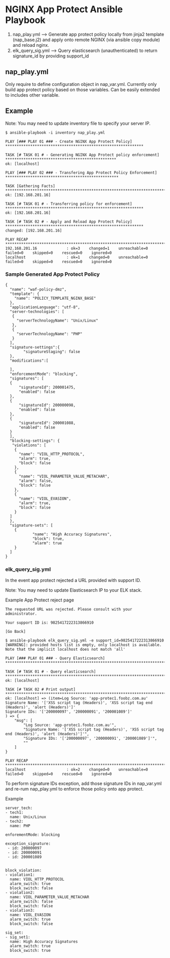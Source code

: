 # NGINX App Protect Ansible Playbook
1. nap_play.yml --> Generate app protect policy locally from jinja2 template (nap_base.j2) and apply onto remote NGINX (via ansible copy module) and reload nginx.
2. elk_query_sig.yml --> Query elasticsearch (unauthenticated) to return signature_id by providing support_id

## nap_play.yml
Only require to define configuration object in nap_var.yml. Currently only build app protect policy based on those variables. Can be easily extended to includes other variable.

## Example

Note: You may need to update inventory file to specify your server IP.
```
$ ansible-playbook -i inventory nap_play.yml

PLAY [### PLAY 01 ### - Create NGINX App Protect Policy] *************************************************************

TASK [# TASK 01 # - Generating NGINX App Protect policy enforcement] *************************************************
ok: [localhost]

PLAY [### PLAY 02 ### - Transfering App Protect Policy Enforcement] **************************************************

TASK [Gathering Facts] ***********************************************************************************************
ok: [192.168.201.16]

TASK [# TASK 01 # - Transferring policy for enforcement] *************************************************************
ok: [192.168.201.16]

TASK [# TASK 02 # - Apply and Reload App Protect Policy] *************************************************************
changed: [192.168.201.16]

PLAY RECAP ***********************************************************************************************************
192.168.201.16             : ok=3    changed=1    unreachable=0    failed=0    skipped=0    rescued=0    ignored=0
localhost                  : ok=1    changed=0    unreachable=0    failed=0    skipped=0    rescued=0    ignored=0
```

### Sample Generated App Protect Policy
```
{
  "name": "waf-policy-dmz",
  "template": {
    "name": "POLICY_TEMPLATE_NGINX_BASE"
  },
  "applicationLanguage": "utf-8",
  "server-technologies": [
   {
     "serverTechnologyName": "Unix/Linux"
   },
   {
     "serverTechnologyName": "PHP"
   }
  ],
  "signature-settings":{
        "signatureStaging": false
  },
  "modifications":[

  ],
  "enforcementMode": "blocking",
  "signatures": [
  {
      "signatureId": 200001475,
      "enabled": false
  },
  {
      "signatureId": 200000098,
      "enabled": false
  },
  {
      "signatureId": 200001088,
      "enabled": false
  }
  ],
  "blocking-settings": {
   "violations": [
    {
      "name": "VIOL_HTTP_PROTOCOL",
      "alarm": true,
      "block": false
    },
    {
      "name": "VIOL_PARAMETER_VALUE_METACHAR",
      "alarm": false,
      "block": false
    },
    {
      "name": "VIOL_EVASION",
      "alarm": true,
      "block": false
    }
  ]
  },
  "signature-sets": [
    {
            "name": "High Accuracy Signatures",
            "block": true,
            "alarm": true
    }
  ]
}
```

### elk_query_sig.yml
In the event app protect rejected a URL provided with support ID.

Note: You may need to update Elasticsearch IP to your ELK stack.

Example App Protect reject page
```
The requested URL was rejected. Please consult with your administrator.

Your support ID is: 9825417222313866910

[Go Back]
```

```
$ ansible-playbook elk_query_sig.yml -e support_id=9825417222313866910
[WARNING]: provided hosts list is empty, only localhost is available. Note that the implicit localhost does not match 'all'

PLAY [### PLAY 01 ### - Query Elasticsearch] ******************************************************************************************

TASK [# TASK 01 # - Query elasticsearch] **********************************************************************************************
ok: [localhost]

TASK [# TASK 02 # Print output] *******************************************************************************************************
ok: [localhost] => (item=Log Source: 'app-protec1.foobz.com.au'
Signature Name: '['XSS script tag (Headers)', 'XSS script tag end (Headers)', 'alert (Headers)']'
Signature IDs: '['200000097', '200000091', '200001089']'
) => {
    "msg": [
        "Log Source: 'app-protec1.foobz.com.au'",
        "Signature Name: '['XSS script tag (Headers)', 'XSS script tag end (Headers)', 'alert (Headers)']'",
        "Signature IDs: '['200000097', '200000091', '200001089']'",
        ""
    ]
}

PLAY RECAP ****************************************************************************************************************************
localhost                  : ok=2    changed=0    unreachable=0    failed=0    skipped=0    rescued=0    ignored=0
```

To perform signature IDs exception, add those signature IDs in nap_var.yml and re-rum nap_play.yml to enforce those policy onto app protect.

Example
```
server_tech:
- tech1:
  name: Unix/Linux
- tech2:
  name: PHP

enforementMode: blocking

exception_signature:
 - id: 200000097
 - id: 200000091
 - id: 200001089


block_violation:
- violation1:
  name: VIOL_HTTP_PROTOCOL
  alarm_switch: true
  block_switch: false
- violation2:
  name: VIOL_PARAMETER_VALUE_METACHAR
  alarm_switch: false
  block_switch: false
- violation3:
  name: VIOL_EVASION
  alarm_switch: true
  block_switch: false

sig_set:
- sig_set1:
  name: High Accuracy Signatures
  alarm_switch: true
  block_switch: true
```
